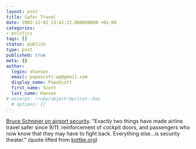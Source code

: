 ```yaml
---
layout: post
title: Safer Travel
date: 2005-12-02 23:41:22.000000000 +01:00
categories:
- politics
tags: []
status: publish
type: post
published: true
meta: {}
author:
  login: shanson
  email: papascott-wp@gmail.com
  display_name: PapaScott
  first_name: Scott
  last_name: Hanson
# excerpt: !ruby/object:Hpricot::Doc
  # options: {}
---
```

<p><a href="http://www.wired.com/news/privacy/0,1848,69712,00.html">Bruce Schneier on airport security</a>. "Exactly two things have made airline travel safer since 9/11: reinforcement of cockpit doors, and passengers who now know that they may have to fight back. Everything else...is security theater." (quote lifted from <a href="http://www.kottke.org/remainder/05/12/9941.html">kottke.org</a>)</p>
